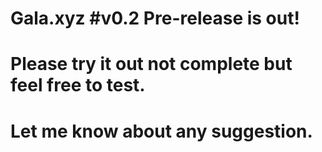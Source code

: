 # Gala.xyz #v0.2 Pre-release is out!
# Please try it out not complete but feel free to test.
# Let me know about any suggestion.
